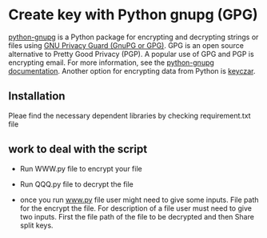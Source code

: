 

# Create key with Python gnupg (GPG)

[python-gnupg](https://code.google.com/archive/p/python-gnupg/) is a Python package for encrypting and decrypting strings or files using [GNU Privacy Guard (GnuPG or GPG)](https://en.wikipedia.org/wiki/GNU_Privacy_Guard). GPG is an open source alternative to Pretty Good Privacy (PGP). A popular use of GPG and PGP is encrypting email. For more information, see the [python-gnupg documentation](https://pythonhosted.org/python-gnupg/). Another option for encrypting data from Python is [keyczar](https://github.com/google/keyczar).

## Installation

Pleae find the necessary dependent libraries by checking requirement.txt file

## work to deal with the script
-   Run WWW.py file to encrypt your file

-   Run QQQ.py file to decrypt the file

-   once you run www.py file user might need to give some inputs. File path for the encrypt the file. For description of a file user must need to give two inputs. First the file path of the file to be decrypted and then Share split keys.


